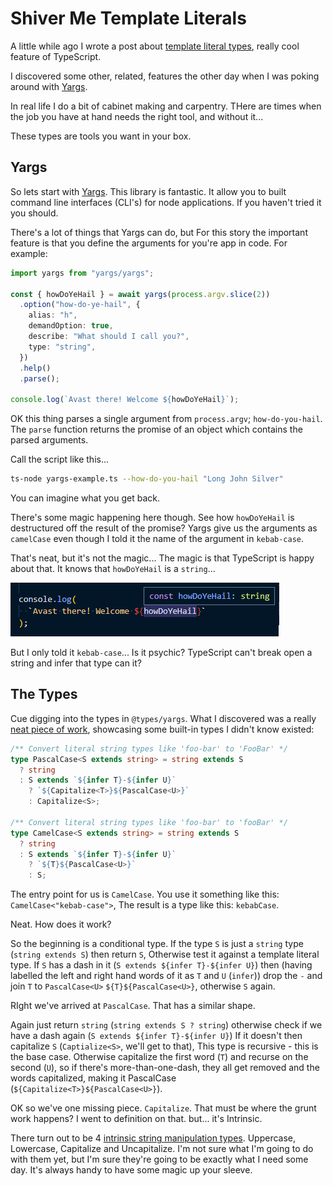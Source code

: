 # Shiver Me Template Literals

A little while ago I wrote a post about
[template literal types](../template-literal-types/template-literal-types.md),
really cool feature of TypeScript.

I discovered some other, related, features the other day when I was poking around with
[Yargs](http://yargs.js.org/).

In real life I do a bit of cabinet making and carpentry.
THere are times when the job you have at hand needs the right tool, and without it...

These types are tools you want in your box.

## Yargs

So lets start with [Yargs](http://yargs.js.org/).
This library is fantastic.
It allow you to built command line interfaces (CLI's) for node applications.
If you haven't tried it you should.

There's a lot of things that Yargs can do,
but For this story the important feature is that you define the arguments for you're app in code.
For example:

```ts
import yargs from "yargs/yargs";

const { howDoYeHail } = await yargs(process.argv.slice(2))
  .option("how-do-ye-hail", {
    alias: "h",
    demandOption: true,
    describe: "What should I call you?",
    type: "string",
  })
  .help()
  .parse();

console.log(`Avast there! Welcome ${howDoYeHail}`);
```

OK this thing parses a single argument from `process.argv`; `how-do-you-hail`.
The `parse` function returns the promise of an object which contains the parsed arguments.

Call the script like this...

```sh
ts-node yargs-example.ts --how-do-you-hail "Long John Silver"
```

You can imagine what you get back.

There's some magic happening here though.
See how `howDoYeHail` is destructured off the result of the promise?
Yargs give us the arguments as `camelCase` even though I told it the name of the argument in `kebab-case`.

That's neat, but it's not the magic...
The magic is that TypeScript is happy about that.
It knows that `howDoYeHail` is a `string`...

![Type of how do you hail.](./how-do-ye-hail-type.png)

But I only told it `kebab-case`... Is it psychic? TypeScript can't break open a string and infer that type can it?

## The Types

Cue digging into the types in `@types/yargs`.
What I discovered was a really
[neat piece of work](https://github.com/DefinitelyTyped/DefinitelyTyped/blame/6ddc77f6f1f08aeeee508a03d5f1fb1db27dc9d1/types/yargs/index.d.ts#L813),
showcasing some built-in types I didn't know existed:

```ts
/** Convert literal string types like 'foo-bar' to 'FooBar' */
type PascalCase<S extends string> = string extends S
  ? string
  : S extends `${infer T}-${infer U}`
    ? `${Capitalize<T>}${PascalCase<U>}`
    : Capitalize<S>;

/** Convert literal string types like 'foo-bar' to 'fooBar' */
type CamelCase<S extends string> = string extends S
  ? string
  : S extends `${infer T}-${infer U}`
    ? `${T}${PascalCase<U>}`
    : S;
```

The entry point for us is `CamelCase`.
You use it something like this: `CamelCase<"kebab-case">`,
The result is a type like this: `kebabCase`.

Neat.
How does it work?

So the beginning is a conditional type.
If the type `S` is just a `string` type
(`string extends S`)
then return `S`,
Otherwise test it against a template literal type.
If `S` has a dash in it
(`S extends ${infer T}-${infer U}`)
then
(having labelled the left and right hand words of it as `T` and `U` (`infer`))
drop the `-` and join `T` to `PascalCase<U>` `${T}${PascalCase<U>}`, otherwise `S` again.

RIght we've arrived at `PascalCase`.
That has a similar shape.

Again just return `string`
(`string extends S ? string`)
otherwise check if we have a dash again
(`S extends ${infer T}-${infer U}`)
If it doesn't then capitalize `S` (`Captialize<S>`, we'll get to that),
This type is recursive - this is the base case.
Otherwise capitalize the first word (`T`) and recurse on the second (`U`), so if there's more-than-one-dash,
they all get removed and the words capitalized,
making it PascalCase
(`${Capitalize<T>}${PascalCase<U>}`).

OK so we've one missing piece.
`Capitalize`.
That must be where the grunt work happens?
I went to definition on that. but... it's Intrinsic.

There turn out to be 4
[intrinsic string manipulation types](https://www.typescriptlang.org/docs/handbook/2/template-literal-types.html#intrinsic-string-manipulation-types).
Uppercase, Lowercase, Capitalize and Uncapitalize.
I'm not sure what I'm going to do with them yet,
but I'm sure they're going to be exactly what I need some day.
It's always handy to have some magic up your sleeve.
